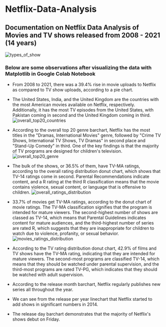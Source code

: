 # Netflix-Data-Analysis
## Documentation on Netflix Data Analysis of Movies and TV shows released from 2008 - 2021 (14 years)
![types_of_show](https://user-images.githubusercontent.com/94241498/195753925-c246c303-0aa0-448b-9ebb-34c93f6c1049.png)

### Below are some observations after visualizing the data with Matplotlib in Google Colab Notebook

* From 2008 to 2021, there was a 39.4% rise in movie uploads to Netflix as compared to TV show uploads, according to a pie chart.

* The United States, India, and the United Kingdom are the countries with the most American movies available on Netflix, respectively. Additionally, it has the most TV episodes from the United States, with Pakistan coming in second and the United Kingdom coming in third.
![overall_top20_countries](https://user-images.githubusercontent.com/94241498/195754065-545931ad-080d-4df0-9860-97d6b89243ad.png)

* According to the overall top 20 genre barchart, Netflix has the most titles in the "Dramas, International Movies" genre, followed by "Crime TV Shows, International TV Shows, TV Dramas" in second place and "Stand-Up Comedy" in third. One of the key findings is that the majority of TV programs are designed for children's television.
![overall_top20_genre](https://user-images.githubusercontent.com/94241498/195754159-b4f7ae1d-439d-40bf-bde1-6addf987e875.png)

* The bulk of the shows, or 36.5% of them, have TV-MA ratings, according to the overall rating distribution donut chart, which shows that TV-14 ratings come in second. Parental Recommendations indicate content, and a R rating at the third R classification means that the movie contains violence, sexual content, or language that is offensive to children.
![overall_ratings_distribution](https://user-images.githubusercontent.com/94241498/195754452-f59dcc8b-c97e-4b2c-b6b9-fdbf02b04e45.png)

* 33.7% of movies get TV-MA ratings, according to the donut chart of movie ratings. The TV-MA classification signifies that the program is intended for mature viewers. The second-highest number of shows are classed as TV-14, which means that Parental Guidelines indicates content for mature audiences, and the third-highest number of series are rated R, which suggests that they are inappropriate for children to watch due to violence, profanity, or sexual behavior.
![movies_ratings_distribution](https://user-images.githubusercontent.com/94241498/195754631-53a5e1bc-195e-440c-b7a3-ba55e762be48.png)

* According to the TV rating distribution donut chart, 42.9% of films and TV shows have the TV-MA rating, indicating that they are intended for mature viewers. The second-most programs are classified TV-14, which means that they should be watched under parental supervision, and the third-most programs are rated TV-PG, which indicates that they should be watched with adult supervision.

* According to the release month barchart, Netflix regularly publishes new series all throughout the year.

* We can see from the release per year linechart that Netflix started to add shows in significant numbers in 2014.

* The release day barchart demonstrates that the majority of Netflix's shows debut on Friday.
